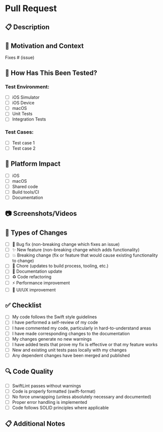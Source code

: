 # Pull Request

## 📋 Description
<!--- Provide a detailed description of your changes -->

## 🎯 Motivation and Context
<!--- Why is this change required? What problem does it solve? -->
<!--- If it fixes an open issue, please link to the issue here -->
Fixes # (issue)

## 🧪 How Has This Been Tested?
<!--- Describe how you tested your changes -->
<!--- Include testing environment details and test cases -->

### Test Environment:
- [ ] iOS Simulator
- [ ] iOS Device
- [ ] macOS
- [ ] Unit Tests
- [ ] Integration Tests

### Test Cases:
- [ ] Test case 1
- [ ] Test case 2

## 📱 Platform Impact
<!--- Which platforms are affected by this change? -->
- [ ] iOS
- [ ] macOS  
- [ ] Shared code
- [ ] Build tools/CI
- [ ] Documentation

## 📷 Screenshots/Videos
<!--- If applicable, add screenshots or screen recordings -->

## 🔄 Types of Changes
<!--- What types of changes does your code introduce? -->
- [ ] 🐛 Bug fix (non-breaking change which fixes an issue)
- [ ] ✨ New feature (non-breaking change which adds functionality)
- [ ] 💥 Breaking change (fix or feature that would cause existing functionality to change)
- [ ] 🔧 Chore (updates to build process, tooling, etc.)
- [ ] 📖 Documentation update
- [ ] ♻️ Code refactoring
- [ ] ⚡ Performance improvement
- [ ] 🎨 UI/UX improvement

## ✅ Checklist
<!--- Go over all the following points -->
- [ ] My code follows the Swift style guidelines
- [ ] I have performed a self-review of my code
- [ ] I have commented my code, particularly in hard-to-understand areas
- [ ] I have made corresponding changes to the documentation
- [ ] My changes generate no new warnings
- [ ] I have added tests that prove my fix is effective or that my feature works
- [ ] New and existing unit tests pass locally with my changes
- [ ] Any dependent changes have been merged and published

## 🔍 Code Quality
- [ ] SwiftLint passes without warnings
- [ ] Code is properly formatted (swift-format)
- [ ] No force unwrapping (unless absolutely necessary and documented)
- [ ] Proper error handling is implemented
- [ ] Code follows SOLID principles where applicable

## 📋 Additional Notes
<!--- Add any additional notes, concerns, or implementation details -->